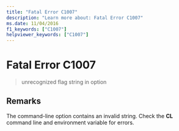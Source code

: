```yaml
---
title: "Fatal Error C1007"
description: "Learn more about: Fatal Error C1007"
ms.date: 11/04/2016
f1_keywords: ["C1007"]
helpviewer_keywords: ["C1007"]
---
```

# Fatal Error C1007

> unrecognized flag string in option

## Remarks

The command-line option contains an invalid string. Check the **CL** command line and environment variable for errors.

